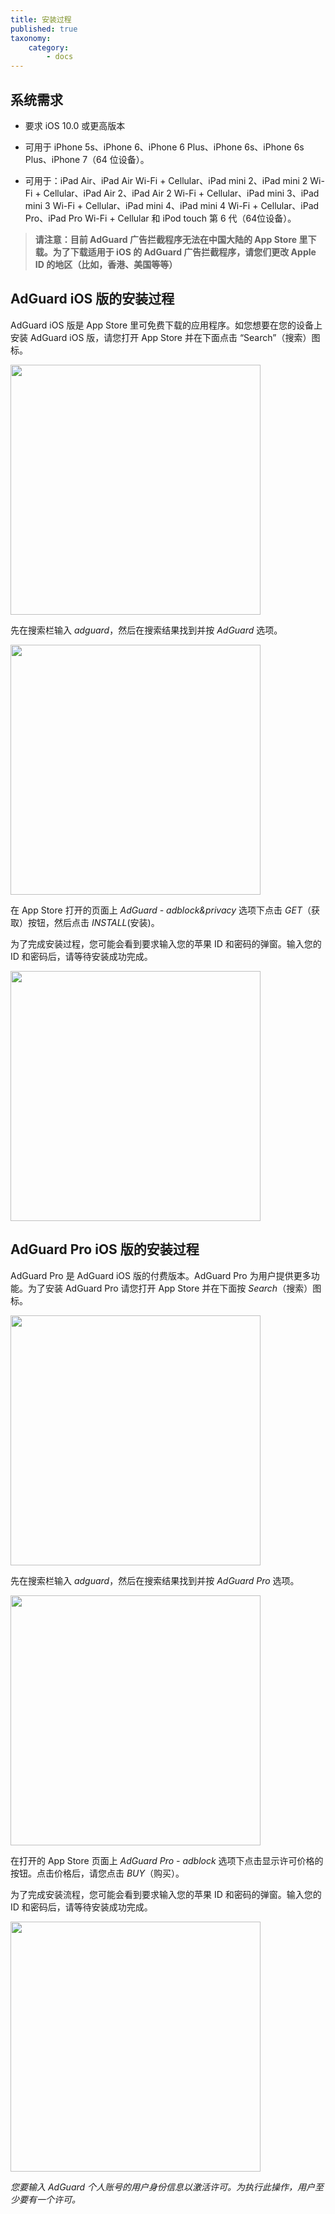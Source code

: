 ```yaml
---
title: 安装过程
published: true
taxonomy:
    category:
        - docs
---
```


## 系统需求

* 要求 iOS 10.0 或更高版本

* 可用于 iPhone 5s、iPhone 6、iPhone 6 Plus、iPhone 6s、iPhone 6s Plus、iPhone 7（64 位设备）。

* 可用于：iPad Air、iPad Air Wi-Fi + Cellular、iPad mini 2、iPad mini 2 Wi-Fi + Cellular、iPad Air 2、iPad Air 2 Wi-Fi + Cellular、iPad mini 3、iPad mini 3 Wi-Fi + Cellular、iPad mini 4、iPad mini 4 Wi-Fi + Cellular、iPad Pro、iPad Pro Wi-Fi + Cellular 和 iPod touch 第 6 代（64位设备）。

> **请注意：目前 AdGuard 广告拦截程序无法在中国大陆的 App Store 里下载。为了下载适用于 iOS 的 AdGuard 广告拦截程序，请您们更改 Apple ID 的地区（比如，香港、美国等等）**

## AdGuard iOS 版的安装过程

AdGuard iOS 版是 App Store 里可免费下载的应用程序。如您想要在您的设备上安装 AdGuard iOS 版，请您打开 App Store 并在下面点击 “Search”（搜索）图标。

<img src="https://cdn.adguard.com/public/Adguard/kb/installation/iOS/en/1.png" width="400" />

先在搜索栏输入 _adguard_，然后在搜索结果找到并按 _AdGuard_ 选项。

<img src="https://cdn.adguard.com/public/Adguard/kb/installation/iOS/en/2.png" width="400" />

在 App Store 打开的页面上 _AdGuard - adblock&privacy_ 选项下点击 _GET_（获取）按钮，然后点击 _INSTALL_(安装)。

为了完成安装过程，您可能会看到要求输入您的苹果 ID 和密码的弹窗。输入您的 ID 和密码后，请等待安装成功完成。 

<img src="https://cdn.adguard.com/public/Adguard/kb/installation/iOS/en/3.png" width="400" />

## AdGuard Pro iOS 版的安装过程

AdGuard Pro 是 AdGuard iOS 版的付费版本。AdGuard Pro 为用户提供更多功能。为了安装 AdGuard Pro 请您打开 App Store  并在下面按 _Search_（搜索）图标。 

<img src="https://cdn.adguard.com/public/Adguard/kb/installation/iOS/en/1.png" width="400" />

先在搜索栏输入 _adguard_，然后在搜索结果找到并按 _AdGuard Pro_ 选项。

<img src="https://cdn.adguard.com/public/Adguard/kb/installation/iOS/en/2.png" width="400" />

在打开的 App Store 页面上 _AdGuard Pro - adblock_ 选项下点击显示许可价格的按钮。点击价格后，请您点击 _BUY_（购买）。

为了完成安装流程，您可能会看到要求输入您的苹果 ID 和密码的弹窗。输入您的 ID 和密码后，请等待安装成功完成。

<img src="https://cdn.adguard.com/public/Adguard/kb/installation/iOS/en/3.png" width="400" />

*您要输入 AdGuard 个人账号的用户身份信息以激活许可。为执行此操作，用户至少要有一个许可。*

